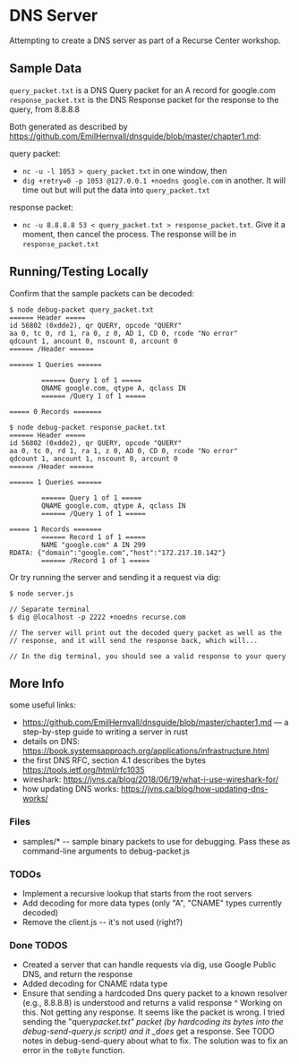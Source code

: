 # DNS Server

Attempting to create a DNS server as part of a Recurse Center workshop.

## Sample Data

`query_packet.txt` is a DNS Query packet for an A record for google.com
`response_packet.txt` is the DNS Response packet for the response to the query, from 8.8.8.8

Both generated as described by https://github.com/EmilHernvall/dnsguide/blob/master/chapter1.md:

query packet:

- `nc -u -l 1053 > query_packet.txt` in one window, then
- `dig +retry=0 -p 1053 @127.0.0.1 +noedns google.com` in another. It will time out but will put the data into `query_packet.txt`

response packet:

- `nc -u 8.8.8.8 53 < query_packet.txt > response_packet.txt`. Give it a moment, then cancel the process. The response will be in `response_packet.txt`

## Running/Testing Locally

Confirm that the sample packets can be decoded:

```
$ node debug-packet query_packet.txt
====== Header =====
id 56802 (0xdde2), qr QUERY, opcode "QUERY"
aa 0, tc 0, rd 1, ra 0, z 0, AD 1, CD 0, rcode "No error"
qdcount 1, ancount 0, nscount 0, arcount 0
====== /Header ======

====== 1 Queries ======

        ====== Query 1 of 1 =====
        QNAME google.com, qtype A, qclass IN
        ====== /Query 1 of 1 =====

===== 0 Records =======

$ node debug-packet response_packet.txt
====== Header =====
id 56802 (0xdde2), qr QUERY, opcode "QUERY"
aa 0, tc 0, rd 1, ra 1, z 0, AD 0, CD 0, rcode "No error"
qdcount 1, ancount 1, nscount 0, arcount 0
====== /Header ======

====== 1 Queries ======

        ====== Query 1 of 1 =====
        QNAME google.com, qtype A, qclass IN
        ====== /Query 1 of 1 =====

===== 1 Records =======
        ====== Record 1 of 1 =====
        NAME "google.com" A IN 299
RDATA: {"domain":"google.com","host":"172.217.10.142"}
        ====== /Record 1 of 1 =====
```

Or try running the server and sending it a request via dig:

```
$ node server.js

// Separate terminal
$ dig @localhost -p 2222 +noedns recurse.com

// The server will print out the decoded query packet as well as the
// response, and it will send the response back, which will...

// In the dig terminal, you should see a valid response to your query
```

## More Info

some useful links:

- https://github.com/EmilHernvall/dnsguide/blob/master/chapter1.md — a step-by-step guide to writing a server in rust
- details on DNS: https://book.systemsapproach.org/applications/infrastructure.html
- the first DNS RFC, section 4.1 describes the bytes https://tools.ietf.org/html/rfc1035
- wireshark: https://jvns.ca/blog/2018/06/19/what-i-use-wireshark-for/
- how updating DNS works: https://jvns.ca/blog/how-updating-dns-works/

### Files

- samples/\* -- sample binary packets to use for debugging.
  Pass these as command-line arguments to debug-packet.js

### TODOs

- Implement a recursive lookup that starts from the root servers
- Add decoding for more data types (only "A", "CNAME" types currently decoded)
- Remove the client.js -- it's not used (right?)

### Done TODOS

- Created a server that can handle requests via dig, use Google Public DNS, and return the response
- Added decoding for CNAME rdata type
- Ensure that sending a hardcoded Dns query packet to a known resolver (e.g., 8.8.8.8) is understood and returns a valid response
  ^ Working on this. Not getting any response. It seems like the packet is wrong.
  I tried sending the "query*packet.txt" packet (by hardcoding its bytes into the debug-send-query.js script) and it \_does*
  get a response. See TODO notes in debug-send-query about what to fix.
  The solution was to fix an error in the `toByte` function.
